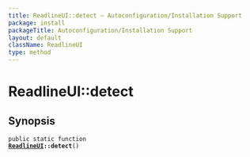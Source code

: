 ```yaml
---
title: ReadlineUI::detect — Autoconfiguration/Installation Support
package: install
packageTitle: Autoconfiguration/Installation Support
layout: default
className: ReadlineUI
type: method
---
```


# ReadlineUI::detect

## Synopsis

<code>public static function <b><a href="ReadlineUI">ReadlineUI</a>::detect</b>()</code>

